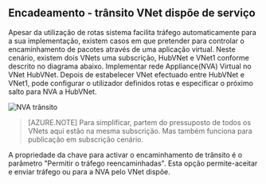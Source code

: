 ## <a name="service-chaining---transit-through-peered-vnet"></a>Encadeamento - trânsito VNet dispõe de serviço

Apesar da utilização de rotas sistema facilita tráfego automaticamente para a sua implementação, existem casos em que pretender para controlar o encaminhamento de pacotes através de uma aplicação virtual.
Neste cenário, existem dois VNets uma subscrição, HubVNet e VNet1 conforme descrito no diagrama abaixo. Implementar rede Appliance(NVA) Virtual no VNet HubVNet. Depois de estabelecer VNet efectuado entre HubVNet e VNet1, pode configurar o utilizador definidos rotas e especificar o próximo salto para NVA a HubVNet.

![NVA trânsito](./media/virtual-networks-create-vnetpeering-scenario-transit-include/figure01.PNG)

> [AZURE.NOTE] Para simplificar, partem do pressuposto de todos os VNets aqui estão na mesma subscrição. Mas também funciona para publicação em subscrição cenário.

A propriedade da chave para activar o encaminhamento de trânsito é o parâmetro "Permitir o tráfego reencaminhadas". Esta opção permite-aceitar e enviar tráfego ou para a NVA pelo VNet dispõe.  
